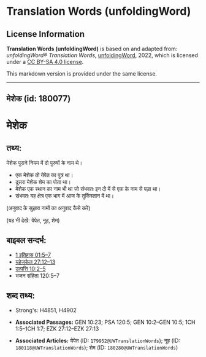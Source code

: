 # Translation Words (unfoldingWord)

## License Information

**Translation Words (unfoldingWord)** is based on and adapted from: _unfoldingWord® Translation Words_, [unfoldingWord](https://unfoldingword.org/utw), 2022, which is licensed under a [CC BY-SA 4.0 license](https://creativecommons.org/licenses/by-sa/4.0/legalcode.en).

This markdown version is provided under the same license.



--------------------------------

## मेशेक (id: 180077)

मेशेक
=====

तथ्य:
-----

मेशेक पुराने नियम में दो पुरुषों के नाम थे।

* एक मेशेक तो येपेत का पुत्र था।
* दूसरा मेशेक शेम का पोता था।
* मेशेक एक स्थान का नाम भी था जो संभवतः इन दो में से एक के नाम से पड़ा था।
* संभवतः यह क्षेत्र एक भाग में आज के तुर्किस्तान में था।

(अनुवाद के सुझाव नामों का अनुवाद कैसे करें)

(यह भी देखें: येपेत, नूह, शेम)

बाइबल सन्दर्भ:
--------------

* [1 इतिहास 01:5–7](https://ref.ly/1Chr0:0)
* [यहेजकेल 27:12–13](https://ref.ly/Ezek27:12-Ezek27:13)
* [उत्पत्ति 10:2–5](https://ref.ly/Gen10:2-Gen10:5)
* भजन संहिता 120:5–7

शब्द तथ्य:
----------

* Strong's: H4851, H4902

* **Associated Passages:** GEN 10:23; PSA 120:5; GEN 10:2–GEN 10:5; 1CH 1:5–1CH 1:7; EZK 27:12–EZK 27:13
* **Associated Articles:** येपेत (ID: `179952@UWTranslationWords`); नूह (ID: `180118@UWTranslationWords`); शेम (ID: `180280@UWTranslationWords`)


